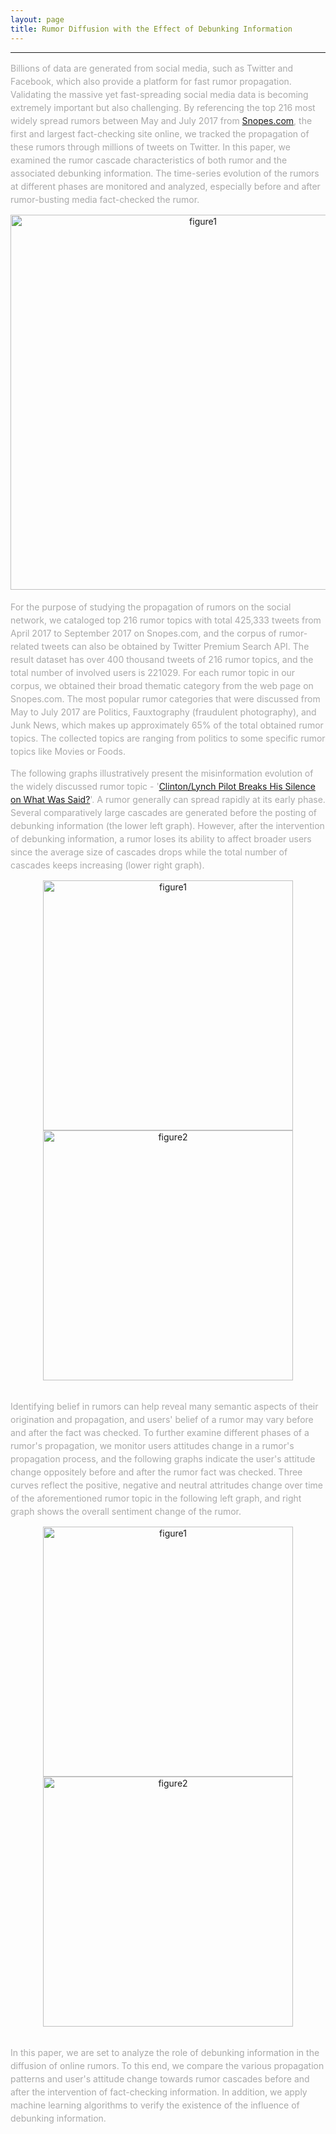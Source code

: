 ```yaml
---
layout: page
title: Rumor Diffusion with the Effect of Debunking Information
---
```


--------

<span style="color:darkgrey; size:2.5em; line-height:150%">Billions of data are generated from social media, such as Twitter and Facebook, which also provide a platform for fast rumor propagation. Validating the massive yet fast-spreading social media data is becoming extremely important but also challenging. By referencing the top 216 most widely spread rumors between May and July 2017 from [Snopes.com](https://www.snopes.com/), the first and largest fact-checking site online, we tracked the propagation of these rumors through millions of tweets on Twitter. In this paper, we examined the rumor cascade characteristics of both rumor and the associated debunking information. The time-series evolution of the rumors at different phases are monitored and analyzed, especially before and after rumor-busting media fact-checked the rumor. </span>

<div style="text-align:center"><img src="https://s2.ax1x.com/2019/03/09/ASepXd.png" alt="figure1" width="600"/></div>   

 <br /> 
<span style="color:darkgrey; size:2.5em; line-height:150%">For the purpose of studying the propagation of rumors on the social network, we cataloged top 216 rumor topics with total 425,333 tweets from April 2017 to September 2017 on Snopes.com, and the corpus of rumor-related tweets can also be obtained by Twitter Premium Search API. The result dataset has over 400 thousand tweets of 216 rumor topics, and the total number of involved users is 221029. For each rumor topic in our corpus, we obtained their broad thematic category from the web page on Snopes.com. The most popular rumor categories that were discussed from May to July 2017 are Politics, Fauxtography (fraudulent photography), and Junk News, which makes up approximately 65% of the total obtained rumor topics. The collected topics are ranging from politics to some specific rumor topics like Movies or Foods.</span>

 <br /> 
 
<span style="color:darkgrey; size:2.5em; line-height:150%">The following graphs illustratively present the misinformation evolution of the widely discussed rumor topic - '[Clinton/Lynch Pilot Breaks His Silence on What Was Said?](https://www.snopes.com/fact-check/clinton-lynch-pilot/)'. A rumor generally can spread rapidly at its early phase. Several comparatively large cascades are generated before the posting of debunking information (the lower left graph). However, after the intervention of debunking information, a rumor loses its ability to affect broader users since the average size of cascades drops while the total number of cascades keeps increasing (lower right graph).</span>

<div style="text-align:center">
<p float="left">
 <img src="https://s2.ax1x.com/2019/03/11/ACCRdf.png" alt="figure1" width="400"/>  
 <img src="https://s2.ax1x.com/2019/03/11/ACCIzj.png" alt="figure2" width="400"/>
</p>
</div>

<br /> 
<span style="color:darkgrey; size:2.5em; line-height:150%">
Identifying belief in rumors can help reveal many semantic aspects of their origination and propagation, and users' belief of a rumor may vary before and after the fact was checked. To further examine different phases of a rumor's propagation, we monitor users attitudes change in a rumor's propagation process, and the following graphs indicate the user's attitude change oppositely before and after the rumor fact was checked. Three curves reflect the positive, negative and neutral attritudes change over time of the aforementioned rumor topic in the following left graph, and right graph shows the overall sentiment change of the rumor. 
</span>

<div style="text-align:center">
<p float="left">
 <img src="https://s2.ax1x.com/2019/03/11/ACCrzd.png" alt="figure1" width="400"/>  
 <img src="https://s2.ax1x.com/2019/03/11/ACCcLt.png" alt="figure2" width="400"/>
</p>
</div>

<br />

<span style="color:darkgrey; size:2.5em; line-height:150%">
In this paper, we are set to analyze the role of debunking information in the diffusion of online rumors. To this end, we compare the various propagation patterns and user's attitude change towards rumor cascades before and after the intervention of fact-checking information. In addition, we apply machine learning algorithms to verify the existence of the influence of debunking information.
</span>
